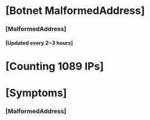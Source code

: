 # [Botnet MalformedAddress]
### [MalformedAddress]
#### [Updated every 2~3 hours]

# [Counting 1089 IPs]

# [Symptoms] 
###   [MalformedAddress]
